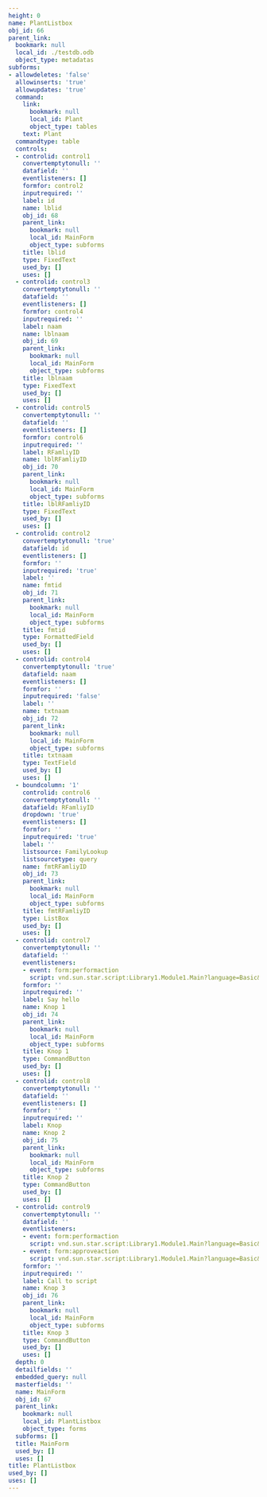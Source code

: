 ```yaml
---
height: 0
name: PlantListbox
obj_id: 66
parent_link:
  bookmark: null
  local_id: ./testdb.odb
  object_type: metadatas
subforms:
- allowdeletes: 'false'
  allowinserts: 'true'
  allowupdates: 'true'
  command:
    link:
      bookmark: null
      local_id: Plant
      object_type: tables
    text: Plant
  commandtype: table
  controls:
  - controlid: control1
    convertemptytonull: ''
    datafield: ''
    eventlisteners: []
    formfor: control2
    inputrequired: ''
    label: id
    name: lblid
    obj_id: 68
    parent_link:
      bookmark: null
      local_id: MainForm
      object_type: subforms
    title: lblid
    type: FixedText
    used_by: []
    uses: []
  - controlid: control3
    convertemptytonull: ''
    datafield: ''
    eventlisteners: []
    formfor: control4
    inputrequired: ''
    label: naam
    name: lblnaam
    obj_id: 69
    parent_link:
      bookmark: null
      local_id: MainForm
      object_type: subforms
    title: lblnaam
    type: FixedText
    used_by: []
    uses: []
  - controlid: control5
    convertemptytonull: ''
    datafield: ''
    eventlisteners: []
    formfor: control6
    inputrequired: ''
    label: RFamliyID
    name: lblRFamliyID
    obj_id: 70
    parent_link:
      bookmark: null
      local_id: MainForm
      object_type: subforms
    title: lblRFamliyID
    type: FixedText
    used_by: []
    uses: []
  - controlid: control2
    convertemptytonull: 'true'
    datafield: id
    eventlisteners: []
    formfor: ''
    inputrequired: 'true'
    label: ''
    name: fmtid
    obj_id: 71
    parent_link:
      bookmark: null
      local_id: MainForm
      object_type: subforms
    title: fmtid
    type: FormattedField
    used_by: []
    uses: []
  - controlid: control4
    convertemptytonull: 'true'
    datafield: naam
    eventlisteners: []
    formfor: ''
    inputrequired: 'false'
    label: ''
    name: txtnaam
    obj_id: 72
    parent_link:
      bookmark: null
      local_id: MainForm
      object_type: subforms
    title: txtnaam
    type: TextField
    used_by: []
    uses: []
  - boundcolumn: '1'
    controlid: control6
    convertemptytonull: ''
    datafield: RFamliyID
    dropdown: 'true'
    eventlisteners: []
    formfor: ''
    inputrequired: 'true'
    label: ''
    listsource: FamilyLookup
    listsourcetype: query
    name: fmtRFamliyID
    obj_id: 73
    parent_link:
      bookmark: null
      local_id: MainForm
      object_type: subforms
    title: fmtRFamliyID
    type: ListBox
    used_by: []
    uses: []
  - controlid: control7
    convertemptytonull: ''
    datafield: ''
    eventlisteners:
    - event: form:performaction
      script: vnd.sun.star.script:Library1.Module1.Main?language=Basic&location=document
    formfor: ''
    inputrequired: ''
    label: Say hello
    name: Knop 1
    obj_id: 74
    parent_link:
      bookmark: null
      local_id: MainForm
      object_type: subforms
    title: Knop 1
    type: CommandButton
    used_by: []
    uses: []
  - controlid: control8
    convertemptytonull: ''
    datafield: ''
    eventlisteners: []
    formfor: ''
    inputrequired: ''
    label: Knop
    name: Knop 2
    obj_id: 75
    parent_link:
      bookmark: null
      local_id: MainForm
      object_type: subforms
    title: Knop 2
    type: CommandButton
    used_by: []
    uses: []
  - controlid: control9
    convertemptytonull: ''
    datafield: ''
    eventlisteners:
    - event: form:performaction
      script: vnd.sun.star.script:Library1.Module1.Main?language=Basic&location=document
    - event: form:approveaction
      script: vnd.sun.star.script:Library1.Module1.Main?language=Basic&location=document
    formfor: ''
    inputrequired: ''
    label: Call to script
    name: Knop 3
    obj_id: 76
    parent_link:
      bookmark: null
      local_id: MainForm
      object_type: subforms
    title: Knop 3
    type: CommandButton
    used_by: []
    uses: []
  depth: 0
  detailfields: ''
  embedded_query: null
  masterfields: ''
  name: MainForm
  obj_id: 67
  parent_link:
    bookmark: null
    local_id: PlantListbox
    object_type: forms
  subforms: []
  title: MainForm
  used_by: []
  uses: []
title: PlantListbox
used_by: []
uses: []
---
```

